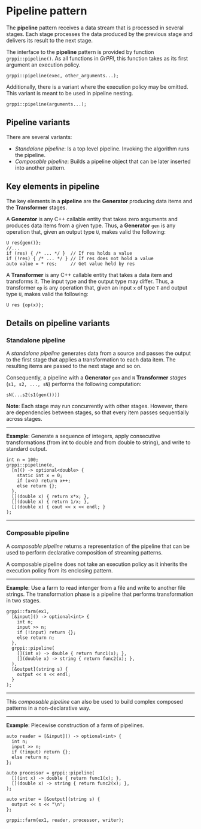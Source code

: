 # Pipeline pattern

The **pipeline** pattern receives a data stream that is processed in several
stages. Each stage processes the data produced by the previous stage and delivers
its result to the next stage.

The interface to the **pipeline** pattern is provided by function
`grppi::pipeline()`. As all functions in *GrPPI*, this function takes as its
first argument an execution policy.

~~~{.cpp}
grppi::pipeline(exec, other_arguments...);
~~~

Additionally, there is a variant where the execution policy may be omitted. This
variant is meant to be used in pipeline nesting.

~~~{.cpp}
grppi::pipeline(arguments...);
~~~

## Pipeline variants

There are several variants:

* *Standalone pipeline*: Is a top level pipeline. Invoking the algorithm runs the
pipeline.
* *Composable pipeline*: Builds a pipeline object that can be later inserted
into another pattern.

## Key elements in pipeline

The key elements in a **pipeline** are the **Generator** producing data items
and the **Transformer** stages.

A **Generator** is any C++ callable entity that takes zero arguments and
produces data items from a given type. Thus, a **Generator** `gen` is any
operation that, given an output type `U`, makes valid the following:

~~~{.cpp}
U res{gen()};
//...
if (res) { /* ... */ }  // If res holds a value
if (!res) { /* ... */ } // If res does not hold a value
auto value = * res;     // Get value held by res
~~~

A **Transformer** is any C++ callable entity that takes a data item and
transforms it. The input type and the output type may differ. Thus, a 
transformer `op` is any operation that, given an input `x` of type `T` and output type
`U`, makes valid the following:

~~~{.cpp}
U res {op(x)};
~~~

## Details on pipeline variants


### Standalone pipeline

A *standalone pipeline* generates data from a source and passes the output to
the first stage that applies a transformation to each data item. The resulting
items are passed to the next stage and so on.

Consequently, a pipeline with a **Generator** `gen` and `N` **Transformer**
*stages* (`s1, s2, ..., sN`) performs the following computation:

~~~
sN(...s2(s1(gen())))
~~~

**Note**: Each stage may run concurrently with other stages. However, there are
dependencies between stages, so that every item passes sequentially across
stages.

---
**Example**: Generate a sequence of integers, apply consecutive transformations (from int to double
and from double to string), and write to standard output.
~~~{.cpp}
int n = 100;
grppi::pipeline(e, 
  [n]() -> optional<double> { 
    static int x = 0;
    if (x<n) return x++;
    else return {}; 
  },
  [](double x) { return x*x; },
  [](double x) { return 1/x; },
  [](double x) { cout << x << endl; }
);
~~~
---

### Composable pipeline

A *composable pipeline* returns a representation of the pipeline that can be
used to perform declarative composition of streaming patterns.

A composable pipeline does not take an execution policy as it inherits the
execution policy from its enclosing pattern.

---
**Example**: Use a farm to read intenger from a file and write to another file
strings. The transformation phase is a pipeline that performs transformation in
two stages.
~~~{.cpp}
grppi::farm(ex1,
  [&input]() -> optional<int> {
    int n;
    input >> n;
    if (!input) return {};
    else return n;
  },
  grppi::pipeline(
    [](int x) -> double { return func1(x); },
    [](double x) -> string { return func2(x); },
  ),
  [&output](string s) {
    output << s << endl;
  }
);  
~~~
---

This *composable pipeline* can also be used to build complex composed patterns
in a non-declarative way.

---
**Example**: Piecewise construction of a farm of pipelines.
~~~{.cpp}
auto reader = [&input]() -> optional<int> {
  int n;
  input >> n;
  if (!input) return {};
  else return n;
};

auto processor = grppi::pipeline(
  [](int x) -> double { return func1(x); },
  [](double x) -> string { return func2(x); },
);

auto writer = [&output](string s) {
  output << s << "\n";
};

grppi::farm(ex1, reader, processor, writer);
~~~
